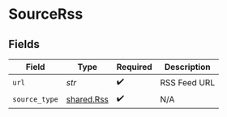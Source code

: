 # SourceRss


## Fields

| Field                                    | Type                                     | Required                                 | Description                              |
| ---------------------------------------- | ---------------------------------------- | ---------------------------------------- | ---------------------------------------- |
| `url`                                    | *str*                                    | :heavy_check_mark:                       | RSS Feed URL                             |
| `source_type`                            | [shared.Rss](../../models/shared/rss.md) | :heavy_check_mark:                       | N/A                                      |